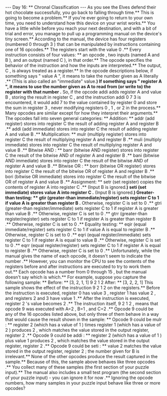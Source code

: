 --- Day 16: ** Chronal Classification ---
As you see the Elves defend their hot chocolate successfully, you go back to falling through time.** This is going to become a problem.**
If you're ever going to return to your own time, you need to understand how this device on your wrist works.** You have a little while before you reach your next destination, and with a bit of trial and error, you manage to pull up a programming manual on the device's tiny screen.**
According to the manual, the device has four
registers
(numbered
0
through
3
) that can be manipulated by
instructions
containing one of 16 opcodes.** The registers start with the value
0
.**
Every instruction consists of four values: ** an
opcode
, two
inputs
(named
A
and
B
), and an
output
(named
C
), in that order.** The opcode specifies the behavior of the instruction and how the inputs are interpreted.** The output,
C
, is always treated as a register.**
In the opcode descriptions below, if something says "
value
A
", it means to take the number given as
A
literally
.** (This is also called an "immediate" value.**) If something says "
register
A
", it means to use the number given as
A
to read from (or write to) the
register with that number
.** So, if the opcode
addi
adds register
A
and value
B
, storing the result in register
C
, and the instruction
addi 0 7 3
is encountered, it would add
7
to the value contained by register
0
and store the sum in register
3
, never modifying registers
0
,
1
, or
2
in the process.**
Many opcodes are similar except for how they interpret their arguments.** The opcodes fall into seven general categories: **
Addition: **
addr
(add register) stores into register
C
the result of adding register
A
and register
B
.**
addi
(add immediate) stores into register
C
the result of adding register
A
and value
B
.**
Multiplication: **
mulr
(multiply register) stores into register
C
the result of multiplying register
A
and register
B
.**
muli
(multiply immediate) stores into register
C
the result of multiplying register
A
and value
B
.**
Bitwise AND
: **
banr
(bitwise AND register) stores into register
C
the result of the bitwise AND of register
A
and register
B
.**
bani
(bitwise AND immediate) stores into register
C
the result of the bitwise AND of register
A
and value
B
.**
Bitwise OR
: **
borr
(bitwise OR register) stores into register
C
the result of the bitwise OR of register
A
and register
B
.**
bori
(bitwise OR immediate) stores into register
C
the result of the bitwise OR of register
A
and value
B
.**
Assignment: **
setr
(set register) copies the contents of register
A
into register
C
.** (Input
B
is ignored.**)
seti
(set immediate) stores value
A
into register
C
.** (Input
B
is ignored.**)
Greater-than testing: **
gtir
(greater-than immediate/register) sets register
C
to
1
if value
A
is greater than register
B
.** Otherwise, register
C
is set to
0
.**
gtri
(greater-than register/immediate) sets register
C
to
1
if register
A
is greater than value
B
.** Otherwise, register
C
is set to
0
.**
gtrr
(greater-than register/register) sets register
C
to
1
if register
A
is greater than register
B
.** Otherwise, register
C
is set to
0
.**
Equality testing: **
eqir
(equal immediate/register) sets register
C
to
1
if value
A
is equal to register
B
.** Otherwise, register
C
is set to
0
.**
eqri
(equal register/immediate) sets register
C
to
1
if register
A
is equal to value
B
.** Otherwise, register
C
is set to
0
.**
eqrr
(equal register/register) sets register
C
to
1
if register
A
is equal to register
B
.** Otherwise, register
C
is set to
0
.**
Unfortunately, while the manual gives the
name
of each opcode, it doesn't seem to indicate the
number
.** However, you can monitor the CPU to see the contents of the registers before and after instructions are executed to try to work them out.**  Each opcode has a number from
0
through
15
, but the manual doesn't say which is which.** For example, suppose you capture the following sample: **
Before: ** [3, 2, 1, 1]
9 2 1 2
After: **  [3, 2, 2, 1]
This sample shows the effect of the instruction
9 2 1 2
on the registers.** Before the instruction is executed, register
0
has value
3
, register
1
has value
2
, and registers
2
and
3
have value
1
.** After the instruction is executed, register
2
's value becomes
2
.**
The instruction itself,
9 2 1 2
, means that opcode
9
was executed with
A=2
,
B=1
, and
C=2
.** Opcode
9
could be any of the 16 opcodes listed above, but only three of them behave in a way that would cause the result shown in the sample: **
Opcode
9
could be
mulr
: ** register
2
(which has a value of
1
) times register
1
(which has a value of
2
) produces
2
, which matches the value stored in the output register, register
2
.**
Opcode
9
could be
addi
: ** register
2
(which has a value of
1
) plus value
1
produces
2
, which matches the value stored in the output register, register
2
.**
Opcode
9
could be
seti
: ** value
2
matches the value stored in the output register, register
2
; the number given for
B
is irrelevant.**
None of the other opcodes produce the result captured in the sample.** Because of this, the sample above
behaves like three opcodes
.**
You collect many of these samples (the first section of your puzzle input).** The manual also includes a small test program (the second section of your puzzle input) - you can
ignore it for now
.**
Ignoring the opcode numbers,
how many samples in your puzzle input behave like three or more opcodes?